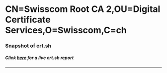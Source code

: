 # CN=Swisscom Root CA 2,OU=Digital Certificate Services,O=Swisscom,C=ch
### Snapshot of crt.sh
##### Click [here](https://crt.sh/?q=Serial_00D5FC4A7351C429AC13F182979870FBC0) for a live crt.sh report

---
